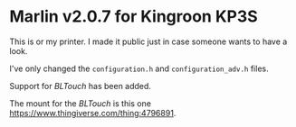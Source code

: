 # Marlin v2.0.7 for Kingroon KP3S

This is or my printer. I made it public just in case someone wants to have a look.

I've only changed the `configuration.h` and `configuration_adv.h` files.

Support for *BLTouch* has been added.

The mount for the *BLTouch* is this one https://www.thingiverse.com/thing:4796891.
